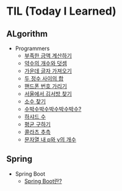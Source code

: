 # TIL (Today I Learned)

## ALgorithm
+ Programmers
  + [부족한 금액 계산하기](https://github.com/Tublanx/TIL/blob/42134b62801b2f5c4b46309b3467a66f93d731a2/Algorithm/Programmers/%EB%B6%80%EC%A1%B1%ED%95%9C%20%EA%B8%88%EC%95%A1%20%EA%B3%84%EC%82%B0%ED%95%98%EA%B8%B0.md)
  + [약수의 개수와 덧셈](https://github.com/Tublanx/TIL/blob/364c8ae2fc3ce6a94fcb0742e33f4770d2411329/Algorithm/Programmers/%EC%95%BD%EC%88%98%EC%9D%98%20%EA%B0%9C%EC%88%98%EC%99%80%20%EB%8D%A7%EC%85%88.md)
  + [가운데 글자 가져오기](https://github.com/Tublanx/TIL/blob/d528a9f0b83a61a6ee644773e917299ec43e01da/Algorithm/Programmers/%EA%B0%80%EC%9A%B4%EB%8D%B0%20%EA%B8%80%EC%9E%90%20%EA%B0%80%EC%A0%B8%EC%98%A4%EA%B8%B0.md)
  + [두 정수 사이의 합](https://github.com/Tublanx/TIL/blob/fdc74d67022c094a33600d0d04e485932b284d58/Algorithm/Programmers/%EB%91%90%20%EC%A0%95%EC%88%98%20%EC%82%AC%EC%9D%B4%EC%9D%98%20%ED%95%A9.md)
  + [핸드폰 번호 가리기](https://github.com/Tublanx/TIL/blob/68bb614cb8b81690acbb1c56d79e13ea8390af67/Algorithm/Programmers/%ED%95%B8%EB%93%9C%ED%8F%B0%20%EB%B2%88%ED%98%B8%20%EA%B0%80%EB%A6%AC%EA%B8%B0.md)
  + [서울에서 김서방 찾기](https://github.com/Tublanx/TIL/blob/88e3cd140dde97e996330ee923f0b24563f904d5/Algorithm/Programmers/%EC%84%9C%EC%9A%B8%EC%97%90%EC%84%9C%20%EA%B9%80%EC%84%9C%EB%B0%A9%20%EC%B0%BE%EA%B8%B0.md)
  + [소수 찾기](https://github.com/Tublanx/TIL/blob/4f6e0ebd32eb0408f0de4bd3f6bd5d94281e1458/Algorithm/Programmers/%EC%86%8C%EC%88%98%20%EC%B0%BE%EA%B8%B0.md)
  + [수박수박수박수박수박수?](https://github.com/Tublanx/TIL/blob/78abeea4ba9ec5b37ce77e8b88579a172d43b1d5/Algorithm/Programmers/%EC%88%98%EB%B0%95%EC%88%98%EB%B0%95%EC%88%98%EB%B0%95%EC%88%98%EB%B0%95%EC%88%98%EB%B0%95%EC%88%98%3F.md)
  + [하샤드 수](https://github.com/Tublanx/TIL/blob/653c173e666dd0d3b92b788871ef78205664fef5/Algorithm/Programmers/%ED%95%98%EC%83%A4%EB%93%9C%20%EC%88%98.md)
  + [평균 구하기](https://github.com/Tublanx/TIL/blob/9537961ad146f0c94830a4f44c8d024a69902880/Algorithm/Programmers/%ED%8F%89%EA%B7%A0%20%EA%B5%AC%ED%95%98%EA%B8%B0.md)
  + [콜라츠 추측](https://github.com/Tublanx/TIL/blob/27b0c1683bf5a6949aec7fb567124dc5dafc1275/Algorithm/Programmers/%EC%BD%9C%EB%9D%BC%EC%B8%A0%20%EC%B6%94%EC%B8%A1.md)
  + [문자열 내 p와 y의 개수](https://github.com/Tublanx/TIL/blob/b40d38dd107578acdf3db612e9823826c4247bfa/Algorithm/Programmers/%EB%AC%B8%EC%9E%90%EC%97%B4%20%EB%82%B4%20p%EC%99%80%20y%EC%9D%98%20%EA%B0%9C%EC%88%98.md)

## Spring
+ Spring Boot
  + [Spring Boot란?](https://github.com/Tublanx/TIL/blob/42134b62801b2f5c4b46309b3467a66f93d731a2/spring/boot/spring-boot-basic.md)
